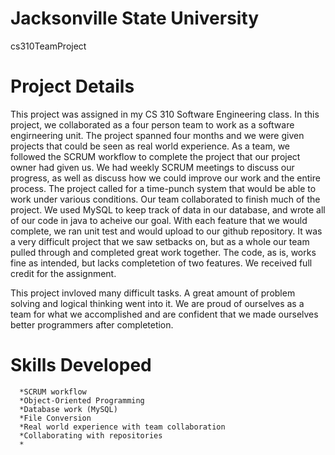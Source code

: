 # Jacksonville State University
  cs310TeamProject

# Project Details
This project was assigned in my CS 310 Software Engineering class. In this project, we collaborated as a four person team to work as a software engirneering unit. The project spanned four months and we were given projects that could be seen as real world experience. As a team, we followed the SCRUM workflow to complete the project that our project owner had given us. We had weekly SCRUM meetings to discuss our progress, as well as discuss how we could improve our work and the entire process. The project called for a time-punch system that would be able to work under various conditions. Our team collaborated to finish much of the project. We used MySQL to keep track of data in our database, and wrote all of our code in java to acheive our goal. With each feature that we would complete, we ran unit test and would upload to our github repository. It was a very difficult project that we saw setbacks on, but as a whole our team pulled through and completed great work together. The code, as is, works fine as intended, but lacks completetion of two features. We received full credit for the assignment. 

This project invloved many difficult tasks. A great amount of problem solving and logical thinking went into it. We are proud of ourselves as a team for what we accomplished and are confident that we made ourselves better programmers after completetion. 
# Skills Developed 
      *SCRUM workflow
      *Object-Oriented Programming
      *Database work (MySQL)
      *File Conversion
      *Real world experience with team collaboration
      *Collaborating with repositories
      *
